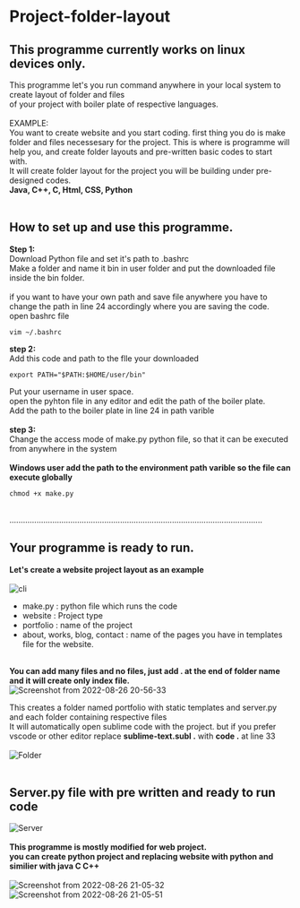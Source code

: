 # Project-folder-layout

## This programme currently works on linux devices only.

This programme let's you run command anywhere in your local system to create layout of folder and files<br/> of your project with boiler plate of respective languages. <br/>
<br/>
EXAMPLE:<br/>
You want to create website and you start coding. first thing you do is make folder and files necessesary for the project. 
This is where is programme will help you, and create folder layouts and pre-written basic codes to start with. <br/>
It will create folder layout for the project you will be building under pre-designed codes.</br>
**Java,  C++,  C,  Html,  CSS,  Python**<br/>
<br/>
## How to set up and use this programme.<br/>

**Step 1:** <br/>
Download Python file and set it's path to .bashrc <br/>
Make a folder and name it bin in user folder and put the downloaded file inside the bin folder.
<br/>
<br/>
if you want to have your own path and save file anywhere you have to change the path in line 24 accordingly where you are saving the code.</br>
open bashrc file
```vim
vim ~/.bashrc
```
**step 2:**<br/>
Add this code and path to the flle your downloaded
```vim
export PATH="$PATH:$HOME/user/bin"
```
Put your username in user space. </br>
open the pyhton file in any editor and edit the path of the boiler plate.<br/>
Add the path to the boiler plate in line 24 in path varible
<br/><br/>
**step 3:**<br/>
Change the access mode of make.py python file, so that it can be executed from anywhere in the system<br/>
</br>
**Windows user add the path to the environment path varible so the file can execute globally**</br>
```vim
chmod +x make.py
```
</br> ................................................................................................................
## Your programme is ready to run.
**Let's create a website project layout as an example**<br/><br/>
![cli](https://user-images.githubusercontent.com/84000636/186934556-979a79a2-1c65-49bd-989e-0667fc2cf2d8.png)<br/>
- make.py : python file which runs the code
- website : Project type
- portfolio : name of the project
- about, works, blog, contact : name of the pages you have in templates file for the website.
</br></br>


**You can add many files and no files, just add . at the end of folder name and it will create only index file.** <br/>
![Screenshot from 2022-08-26 20-56-33](https://user-images.githubusercontent.com/84000636/186939766-f9defc1a-343b-44bc-a3a6-78789ef83090.png)</br>

This creates a folder named portfolio with static templates and server.py and each folder containing respective files</br>
It will automatically open sublime code with the project. but if you prefer vscode or other editor replace **sublime-text.subl .** with **code .** at line 33</br></br>
![Folder](https://user-images.githubusercontent.com/84000636/186936491-dd7c82fe-45c6-4f30-93d7-b28c1a524dcc.png)<br/></br>
## Server.py file with pre written and ready to run code<br/>
![Server](https://user-images.githubusercontent.com/84000636/186938851-225ec3fb-f51a-4f64-90d2-d550df2bd563.png)
<br/></br>
**This programme is mostly modified for web project.</br>
you can create python project and replacing website with python and similier with java C C++**</br> <br/>
![Screenshot from 2022-08-26 21-05-32](https://user-images.githubusercontent.com/84000636/186961748-6e589e3b-dac1-4f00-97fa-c5f7bc5f1c9c.png)
</br>
![Screenshot from 2022-08-26 21-05-51](https://user-images.githubusercontent.com/84000636/186961954-2f575340-161d-4e72-8700-1fcd2e27bfe5.png)




